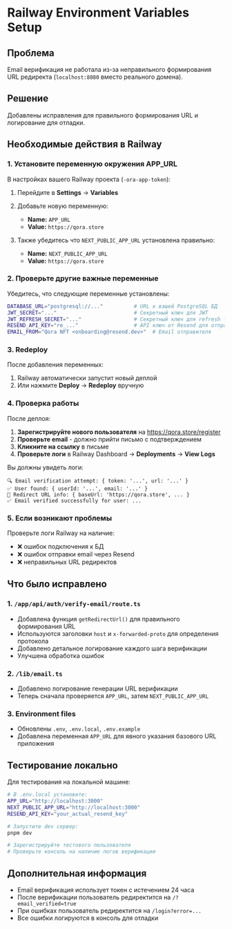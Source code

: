 # Railway Environment Variables Setup

## Проблема
Email верификация не работала из-за неправильного формирования URL редиректа (`localhost:8080` вместо реального домена).

## Решение
Добавлены исправления для правильного формирования URL и логирование для отладки.

## Необходимые действия в Railway

### 1. Установите переменную окружения APP_URL

В настройках вашего Railway проекта (`-ora-app-token`):

1. Перейдите в **Settings** → **Variables**
2. Добавьте новую переменную:
   - **Name:** `APP_URL`
   - **Value:** `https://qora.store`

3. Также убедитесь что `NEXT_PUBLIC_APP_URL` установлена правильно:
   - **Name:** `NEXT_PUBLIC_APP_URL`
   - **Value:** `https://qora.store`

### 2. Проверьте другие важные переменные

Убедитесь, что следующие переменные установлены:

```bash
DATABASE_URL="postgresql://..."          # URL к вашей PostgreSQL БД
JWT_SECRET="..."                         # Секретный ключ для JWT
JWT_REFRESH_SECRET="..."                 # Секретный ключ для refresh токенов
RESEND_API_KEY="re_..."                  # API ключ от Resend для отправки email
EMAIL_FROM="Qora NFT <onboarding@resend.dev>"  # Email отправителя
```

### 3. Redeploy

После добавления переменных:
1. Railway автоматически запустит новый деплой
2. Или нажмите **Deploy** → **Redeploy** вручную

### 4. Проверка работы

После деплоя:

1. **Зарегистрируйте нового пользователя** на https://qora.store/register
2. **Проверьте email** - должно прийти письмо с подтверждением
3. **Кликните на ссылку** в письме
4. **Проверьте логи** в Railway Dashboard → **Deployments** → **View Logs**

Вы должны увидеть логи:
```
🔍 Email verification attempt: { token: '...', url: '...' }
✅ User found: { userId: '...', email: '...' }
🔗 Redirect URL info: { baseUrl: 'https://qora.store', ... }
✅ Email verified successfully for user: ...
```

### 5. Если возникают проблемы

Проверьте логи Railway на наличие:
- ❌ ошибок подключения к БД
- ❌ ошибок отправки email через Resend
- ❌ неправильных URL редиректов

## Что было исправлено

### 1. `/app/api/auth/verify-email/route.ts`
- Добавлена функция `getRedirectUrl()` для правильного формирования URL
- Используются заголовки `host` и `x-forwarded-proto` для определения протокола
- Добавлено детальное логирование каждого шага верификации
- Улучшена обработка ошибок

### 2. `/lib/email.ts`
- Добавлено логирование генерации URL верификации
- Теперь сначала проверяется `APP_URL`, затем `NEXT_PUBLIC_APP_URL`

### 3. Environment files
- Обновлены `.env`, `.env.local`, `.env.example`
- Добавлена переменная `APP_URL` для явного указания базового URL приложения

## Тестирование локально

Для тестирования на локальной машине:

```bash
# В .env.local установите:
APP_URL="http://localhost:3000"
NEXT_PUBLIC_APP_URL="http://localhost:3000"
RESEND_API_KEY="your_actual_resend_key"

# Запустите dev сервер:
pnpm dev

# Зарегистрируйте тестового пользователя
# Проверьте консоль на наличие логов верификации
```

## Дополнительная информация

- Email верификация использует токен с истечением 24 часа
- После верификации пользователь редиректится на `/?email_verified=true`
- При ошибках пользователь редиректится на `/login?error=...`
- Все ошибки логируются в консоль для отладки
